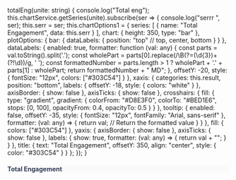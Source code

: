   totalEng(unite: string) {
    console.log("Total eng");
    this.chartService.getSeries(unite).subscribe(ser => {
      console.log("serrr ", ser);
      this.serr = ser;
      this.chartOptions1 = {
        series: [
          {
            name: "Total Engagement",
            data: this.serr
          }
        ],
        chart: {
          height: 350,
          type: "bar"
        },
        plotOptions: {
          bar: {
            dataLabels: {
              position: "top" // top, center, bottom
            }
          }
        },
        dataLabels: {
          enabled: true,
          formatter: function (val: any) {
            const parts = val.toString().split('.');
            const wholePart = parts[0].replace(/\B(?=(\d{3})+(?!\d))/g, ' ');
            const formattedNumber = parts.length > 1 ? wholePart + '.' + parts[1] : wholePart;
            return formattedNumber + " MD";
          },
          offsetY: -20,
          style: {
            fontSize: "12px",
            colors: ["#303C54"]
          }
        },
        xaxis: {
          categories: this.result,
          position: "bottom",
          labels: {
            offsetY: -18,
            style: {
              colors: "white"
            }
          },
          axisBorder: {
            show: false
          },
          axisTicks: {
            show: false
          },
          crosshairs: {
            fill: {
              type: "gradient",
              gradient: {
                colorFrom: "#D8E3F0",
                colorTo: "#BED1E6",
                stops: [0, 100],
                opacityFrom: 0.4,
                opacityTo: 0.5
              }
            }
          },
          tooltip: {
            enabled: false,
            offsetY: -35,
            style: {
              fontSize: "12px",
              fontFamily: "Arial, sans-serif"
            },
            formatter: (val: any) => {
              return val; // Return the formatted value
            }
          }
        },
        fill: {
          colors: ["#303C54"]
        },
        yaxis: {
          axisBorder: {
            show: false
          },
          axisTicks: {
            show: false
          },
          labels: {
            show: true,
            formatter: (val: any) => {
              return val + "";
            }
          }
        },
        title: {
          text: "Total Engagement",
          offsetY: 350,
          align: "center",
          style: {
            color: "#303C54"
          }
        }
      };
    });
  }




  <div class="col-lg-8 col-md-12">
      <div class="card" style="background-color: rgb(250, 250, 250); border-width: 0px; margin-top: 10px;">
        <div class="card-body">
          <h4 class="card-title" style="color: #303C54;">Total Engagement</h4>
          <div id="usa">
            <apx-chart [series]="chartOptions1.series" [chart]="chartOptions1.chart"
              [dataLabels]="chartOptions1.dataLabels" [plotOptions]="chartOptions1.plotOptions"
              [yaxis]="chartOptions1.yaxis" [xaxis]="chartOptions1.xaxis" [fill]="chartOptions1.fill"
              [title]="chartOptions1.title"></apx-chart>
          </div>
        </div>
      </div>
    </div>
